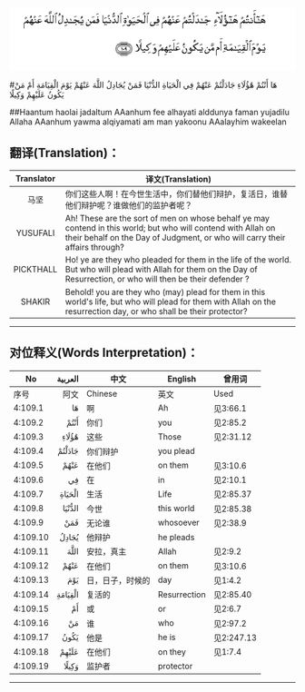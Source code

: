 ![004:109](images/004_109.gif)

#هَا أَنْتُمْ هَٰؤُلَاءِ جَادَلْتُمْ عَنْهُمْ فِي الْحَيَاةِ الدُّنْيَا فَمَنْ يُجَادِلُ اللَّهَ عَنْهُمْ يَوْمَ الْقِيَامَةِ أَمْ مَنْ يَكُونُ عَلَيْهِمْ وَكِيلًا 

##Haantum haolai jadaltum AAanhum fee alhayati alddunya faman yujadilu Allaha AAanhum yawma alqiyamati am man yakoonu AAalayhim wakeelan 

## 翻译(Translation)：

| Translator | 译文(Translation)                                            |
| :--------: | ------------------------------------------------------------ |
|    马坚    | 你们这些人啊！在今世生活中，你们替他们辩护，复活日，谁替他们辩护呢？谁做他们的监护者呢？ |
|  YUSUFALI  | Ah! These are the sort of men on whose behalf ye may contend in this world; but who will contend with Allah on their behalf on the Day of Judgment, or who will carry their affairs through? |
| PICKTHALL  | Ho! ye are they who pleaded for them in the life of the world. But who will plead with Allah for them on the Day of Resurrection, or who will then be their defender ? |
|   SHAKIR   | Behold! you are they who (may) plead for them in this world's life, but who will plead for them with Allah on the resurrection day, or who shall be their protector? |

---

## 对位释义(Words Interpretation)：

| No   | العربية | 中文    | English | 曾用词 |
| ---- | ------: | ------- | ------- | ------ |
| 序号 |    阿文 | Chinese | 英文    | Used   |
| 4:109.1  | هَا      | 啊               | Ah           | 见3:66.1   |
| 4:109.2  | أَنْتُمْ    | 你们             | you          | 见2:85.2   |
| 4:109.3  | هَٰؤُلَاءِ   | 这些             | Those        | 见2:31.12  |
| 4:109.4  | جَادَلْتُمْ  | 你们辩护         | you plead    |            |
| 4:109.5  | عَنْهُمْ    | 在他们           | on them      | 见3:10.6   |
| 4:109.6  | فِي      | 在               | in           | 见2:10.1   |
| 4:109.7  | الْحَيَاةِ  | 生活             | Life         | 见2:85.37  |
| 4:109.8  | الدُّنْيَا  | 今世             | this world   | 见2:85.38  |
| 4:109.9  | فَمَنْ     | 无论谁           | whosoever    | 见2:38.9   |
| 4:109.10 | يُجَادِلُ   | 他辩护           | he pleads    |            |
| 4:109.11 | اللَّهَ    | 安拉，真主       | Allah        | 见2:9.2 |
| 4:109.12 | عَنْهُمْ    | 在他们           | on them      | 见3:10.6   |
| 4:109.13 | يَوْمَ     | 日，日子，时候的 | day          | 见1:4.2    |
| 4:109.14 | الْقِيَامَةِ | 复活的           | Resurrection | 见2:85.40  |
| 4:109.15 | أَمْ      | 或               | or           | 见2:6.7    |
| 4:109.16 | مَنْ      | 谁               | who          | 见2:97.2   |
| 4:109.17 | يَكُونُ    | 他是             | he is        | 见2:247.13 |
| 4:109.18 | عَلَيْهِمْ   | 在他们           | on they      | 见1:7.4    |
| 4:109.19 | وَكِيلًا   | 监护者           | protector    |            |

---
